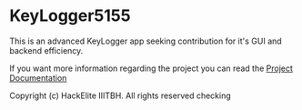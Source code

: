 # KeyLogger5155

This is an advanced KeyLogger app seeking contribution for it's GUI and backend efficiency.

If you want more information regarding the project you can read the [Project Documentation](./.github/Contributor_Guide/Project_Tour.md)

Copyright (c)
HackElite
IIITBH. All rights reserved
  checking
